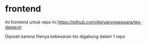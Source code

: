 # frontend

Ini frontend untuk repo ini
https://github.com/dwiyanyogaswara/tes-deptech

Dipisah karena filenya kebesaran klo digabung dalam 1 repo